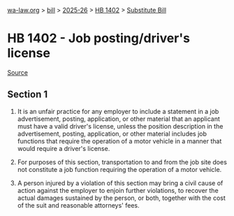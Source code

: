 [wa-law.org](/) > [bill](/bill/) > [2025-26](/bill/2025-26/) > [HB 1402](/bill/2025-26/hb/1402/) > [Substitute Bill](/bill/2025-26/hb/1402/S/)

# HB 1402 - Job posting/driver's license

[Source](http://lawfilesext.leg.wa.gov/biennium/2025-26/Pdf/Bills/House%20Bills/1402-S.pdf)

## Section 1
1. It is an unfair practice for any employer to include a statement in a job advertisement, posting, application, or other material that an applicant must have a valid driver's license, unless the position description in the advertisement, posting, application, or other material includes job functions that require the operation of a motor vehicle in a manner that would require a driver's license.

2. For purposes of this section, transportation to and from the job site does not constitute a job function requiring the operation of a motor vehicle.

3. A person injured by a violation of this section may bring a civil cause of action against the employer to enjoin further violations, to recover the actual damages sustained by the person, or both, together with the cost of the suit and reasonable attorneys' fees.
